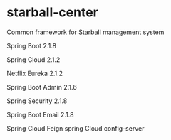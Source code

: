 # starball-center
Common framework for Starball management system 

Spring Boot 2.1.8

Spring Cloud 2.1.2

Netflix Eureka 2.1.2

Spring Boot Admin 2.1.6

Spring Security 2.1.8

Spring Boot Email 2.1.8

Spring Cloud Feign
spring Cloud config-server

